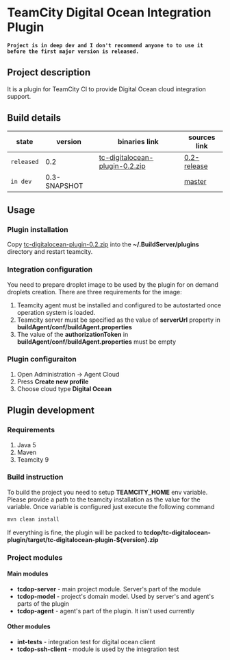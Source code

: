 # TeamCity Digital Ocean Integration Plugin
**`Project is in deep dev and I don't recommend anyone to to use it before the first major version is released.`**

## Project description
It is a plugin for TeamCity CI to provide Digital Ocean cloud integration support. 

## Build details
state  | version       | binaries link | sources link
--- | --- | --- | ---
`released`| 0.2           | [tc-digitalocean-plugin-0.2.zip](http://nexus.beolnix.com/content/repositories/releases/io/cyberstock/tc-digitalocean-plugin/0.2/tc-digitalocean-plugin-0.2.zip) | [0.2-release](https://github.com/beolnix/tcdop/releases/tag/0.2-release)
`in dev`  | 0.3-SNAPSHOT  |        | [master](https://github.com/beolnix/tcdop)

## Usage
### Plugin installation
Copy [tc-digitalocean-plugin-0.2.zip](http://nexus.beolnix.com/content/repositories/releases/io/cyberstock/tc-digitalocean-plugin/0.2/tc-digitalocean-plugin-0.1.zip) into the **~/.BuildServer/plugins** directory and restart teamcity.

### Integration configuration
You need to prepare droplet image to be used by the plugin for on demand droplets creation.
There are three requirements for the image:

1. Teamcity agent must be installed and configured to be autostarted once operation system is loaded.
2. Teamcity server must be specified as the value of **serverUrl** property in **buildAgent/conf/buildAgent.properties**
3. The value of the **authorizationToken** in **buildAgent/conf/buildAgent.properties** must be empty
  
### Plugin configuraiton
1. Open Administration -> Agent Cloud
2. Press **Create new profile**
3. Choose cloud type **Digital Ocean**

## Plugin development
### Requirements
1. Java 5
2. Maven
3. Teamcity 9

### Build instruction
To build the project you need to setup **TEAMCITY_HOME** env variable. Please provide a path to the teamcity installation as the value for the variable.
Once variable is configured just execute the following command
```bash
mvn clean install
```
If everything is fine, the plugin will be packed to **tcdop/tc-digitalocean-plugin/target/tc-digitalocean-plugin-${version}.zip**

### Project modules
#### Main modules
* **tcdop-server** - main project module. Server's part of the module
* **tcdop-model**  - project's domain model. Used by server's and agent's parts of the plugin
* **tcdop-agent**  - agent's part of the plugin. It isn't used currently

#### Other modules
* **int-tests**    - integration test for digital ocean client
* **tcdop-ssh-client** - module is used by the integration test
